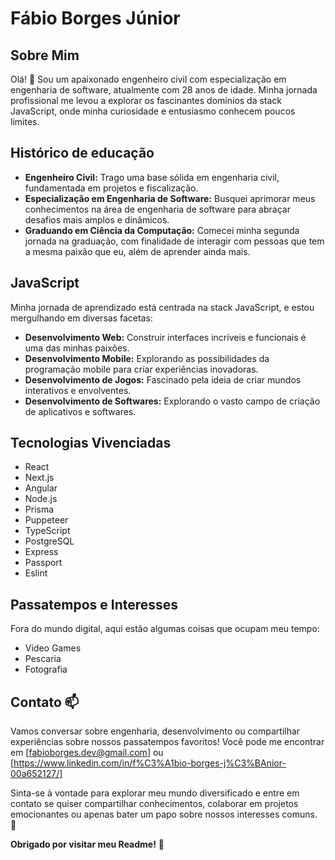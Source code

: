 # Fábio Borges Júnior

## Sobre Mim

Olá! 👋 Sou um apaixonado engenheiro civil com especialização em engenharia de software, atualmente com 28 anos de idade. Minha jornada profissional me levou a explorar os fascinantes domínios da stack JavaScript, onde minha curiosidade e entusiasmo conhecem poucos limites.

## Histórico de educação

- **Engenheiro Civil:** Trago uma base sólida em engenharia civil, fundamentada em projetos e fiscalização.
- **Especialização em Engenharia de Software:** Busquei aprimorar meus conhecimentos na área de engenharia de software para abraçar desafios mais amplos e dinâmicos.
- **Graduando em Ciência da Computação:** Comecei minha segunda jornada na graduação, com finalidade de interagir com pessoas que tem a mesma paixão que eu, além de aprender ainda mais.

## JavaScript

Minha jornada de aprendizado está centrada na stack JavaScript, e estou mergulhando em diversas facetas:

- **Desenvolvimento Web:** Construir interfaces incríveis e funcionais é uma das minhas paixões.
- **Desenvolvimento Mobile:** Explorando as possibilidades da programação mobile para criar experiências inovadoras.
- **Desenvolvimento de Jogos:** Fascinado pela ideia de criar mundos interativos e envolventes.
- **Desenvolvimento de Softwares:** Explorando o vasto campo de criação de aplicativos e softwares.

## Tecnologias Vivenciadas
- React
- Next.js
- Angular
- Node.js
- Prisma
- Puppeteer
- TypeScript
- PostgreSQL
- Express
- Passport
- Eslint

## Passatempos e Interesses 

Fora do mundo digital, aqui estão algumas coisas que ocupam meu tempo:

- Video Games
- Pescaria
- Fotografia

## Contato 📫

Vamos conversar sobre engenharia, desenvolvimento ou compartilhar experiências sobre nossos passatempos favoritos! Você pode me encontrar em [fabioborges.dev@gmail.com] ou [https://www.linkedin.com/in/f%C3%A1bio-borges-j%C3%BAnior-00a652127/]

Sinta-se à vontade para explorar meu mundo diversificado e entre em contato se quiser compartilhar conhecimentos, colaborar em projetos emocionantes ou apenas bater um papo sobre nossos interesses comuns. 🌟

**Obrigado por visitar meu Readme!** 🚀
